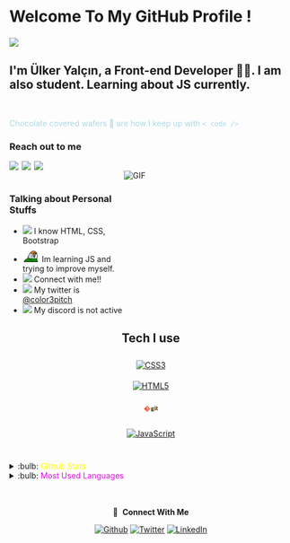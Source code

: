 # Welcome To My GitHub Profile !

<img src="https://rishavanand.github.io/static/images/greetings.gif" align="center" style="width: 1000px padding: 100px" />

<h2>
I'm Ülker Yalçın, a Front-end Developer 🚀🚀. I am also student. Learning about JS currently.
</h2> <br/>

<font color="lightblue">Chocolate covered wafers :chocolate_bar: are how I keep up with `< code />` </font>

### Reach out to me

[<img  width="22" src="https://unpkg.com/simple-icons@v8/icons/youtube.svg" align="left" />][youtube]
[<img  width="22" src="https://unpkg.com/simple-icons@v8/icons/twitter.svg" align="left" />][twitter]
[<img  width="22" src="https://unpkg.com/simple-icons@v8/icons/linkedin.svg" align="left" />][linkedin]

<br />
<img align="right" alt="GIF" src="https://media.giphy.com/media/sALm5Z3sIRHaYwewLT/giphy.gif" width="300" height="250" /> 
<br>

### Talking about Personal Stuffs 

- <img src="https://media.giphy.com/media/WUlplcMpOCEmTGBtBW/giphy.gif" width="30">  I know HTML, CSS, Bootstrap
-  <img src="https://raw.githubusercontent.com/ItsAnunesS/ItsAnunesS/master/src/img/parrots/flags/indiaparrot.gif" width="30" />  Im learning JS and trying to improve myself.
- <img src="https://github.com/SP-XD/SP-XD/blob/main/images/message.gif?raw=true" width="25" /> Connect with me!!
- <img src="https://github.com/SP-XD/SP-XD/blob/main/images/letterbox.gif?raw=true" width="25" /> My twitter is [@color3pitch]( https://twitter.com/color3pitch)
- <img src="https://github.com/SP-XD/SP-XD/blob/main/images/lightning.gif?raw=true" width="12" /> My discord is not active 


<div align="center">

## Tech I use

<a href="https://www.w3schools.com/css/" target="_blank"><img style="margin: 10px" src="https://profilinator.rishav.dev/skills-assets/css3-original-wordmark.svg" alt="CSS3" height="25" /></a>  
<a href="https://en.wikipedia.org/wiki/HTML5" target="_blank"><img style="margin: 10px" src="https://profilinator.rishav.dev/skills-assets/html5-original-wordmark.svg" alt="HTML5" height="25" /></a>  
<a href="https://git-scm.com/" target="_blank"><img style="margin: 10px" src="https://raw.githubusercontent.com/github/explore/80688e429a7d4ef2fca1e82350fe8e3517d3494d/topics/git/git.png" alt="HTML5" height="25" /></a>  
<a href="https://www.javascript.com/" target="_blank"><img style="margin: 10px" src="https://profilinator.rishav.dev/skills-assets/javascript-original.svg" alt="JavaScript" height="25" /></a>

</div>

<br />
<details>
<summary>:bulb: <font color="yellow"> Github Stats </font> </summary>
<img src="https://github-readme-stats.vercel.app/api?username=ulkrylcin&theme=highcontrast" >
</details>

<details>
<summary>:bulb: <font color="yellowblue"> Most Used Languages </font> </summary>
<img src="https://github-readme-stats.vercel.app/api/top-langs/?username=ulkrylcin&hide_progress=true" >
</details>
</br>
</br>


<div align="center">
  
🔗 &nbsp;**Connect With Me**
  
<p><a href="https://github.com/ulkrylcin" target="_blank"><img alt="Github" src="https://img.shields.io/badge/GitHub-%2312100E.svg?&style=for-the-badge&logo=Github&logoColor=white" /></a>
 <a href="https://twitter.com/ulkr3y" target="_blank"><img alt="Twitter" src="https://img.shields.io/badge/twitter-%231DA1F2.svg?&style=for-the-badge&logo=twitter&logoColor=white" /></a>
  <a href="https://www.linkedin.com/in/color3pitch-b6a359260/" target="_blank"><img alt="LinkedIn" src="https://img.shields.io/badge/linkedin-%230077B5.svg?&style=for-the-badge&logo=linkedin&logoColor=white" /></a> 
</div>


[youtube]: https://www.youtube.com/@color3pitch
[twitter]: https://twitter.com/ulkr3y
[linkedin]: https://www.linkedin.com/in/color3pitch-b6a359260/


